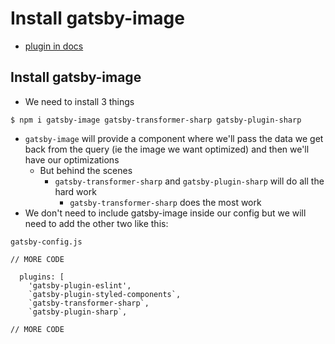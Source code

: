 # Install gatsby-image
* [plugin in docs](https://www.gatsbyjs.org/packages/gatsby-image/?=gatsby-image)

## Install gatsby-image
* We need to install 3 things

`$ npm i gatsby-image gatsby-transformer-sharp gatsby-plugin-sharp`

* `gatsby-image` will provide a component where we'll pass the data we get back from the query (ie the image we want optimized) and then we'll have our optimizations
    - But behind the scenes
        + `gatsby-transformer-sharp` and `gatsby-plugin-sharp` will do all the hard work
            * `gatsby-transformer-sharp` does the most work
* We don't need to include gatsby-image inside our config but we will need to add the other two like this:

`gatsby-config.js`

```
// MORE CODE

  plugins: [
    'gatsby-plugin-eslint',
    `gatsby-plugin-styled-components`,
    `gatsby-transformer-sharp`,
    `gatsby-plugin-sharp`,

// MORE CODE
```



